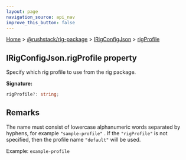 ```yaml
---
layout: page
navigation_source: api_nav
improve_this_button: false
---
```



[Home](./index.md) &gt; [@rushstack/rig-package](./rig-package.md) &gt; [IRigConfigJson](./rig-package.irigconfigjson.md) &gt; [rigProfile](./rig-package.irigconfigjson.rigprofile.md)

## IRigConfigJson.rigProfile property

Specify which rig profile to use from the rig package.

<b>Signature:</b>

```typescript
rigProfile?: string;
```

## Remarks

The name must consist of lowercase alphanumeric words separated by hyphens, for example `"sample-profile"` . If the `"rigProfile"` is not specified, then the profile name `"default"` will be used.

Example: `example-profile`
